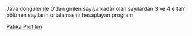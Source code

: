 
Java döngüler ile 0'dan girilen sayıya kadar olan sayılardan 3 ve 4'e tam bölünen sayıların ortalamasını hesaplayan program <br>

[Patika Profilim](https://app.patika.dev/Alperkinali)

